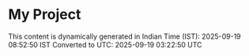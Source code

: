 # My Project

This content is dynamically generated in Indian Time (IST): 2025-09-19 08:52:50 IST
Converted to UTC: 2025-09-19 03:22:50 UTC
